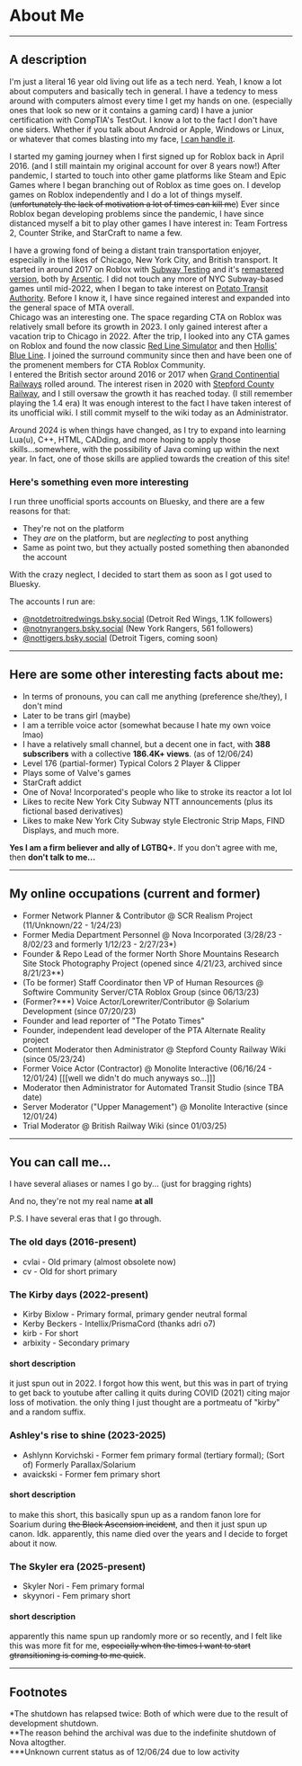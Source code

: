 # About Me

---

## A description
I'm just a literal 16 year old living out life as a tech nerd. Yeah, I know a lot about computers and basically tech in general. I have a tedency to mess around with computers almost every time I get my hands on one. (especially ones that look so new or it contains a gaming card) I have a junior certification with CompTIA's TestOut. I know a lot to the fact I don't have one siders. Whether if you talk about Android or Apple, Windows or Linux, or whatever that comes blasting into my face, <u>I can handle it</u>.

I started my gaming journey when I first signed up for Roblox back in April 2016. (and I still maintain my original account for over 8 years now!) After pandemic, I started to touch into other game platforms like Steam and Epic Games where I began branching out of Roblox as time goes on. I develop games on Roblox independently and I do a lot of things myself. (~~unfortunately the lack of motivation a lot of times can kill me~~) Ever since Roblox began developing problems since the pandemic, I have since distanced myself a bit to play other games I have interest in: Team Fortress 2, Counter Strike, and StarCraft to name a few.

I have a growing fond of being a distant train transportation enjoyer, especially in the likes of Chicago, New York City, and British transport. It started in around 2017 on Roblox with [Subway Testing](https://www.roblox.com/games/462255556/Subway-Testing-Classic) and it's [remastered version](https://www.roblox.com/games/285164228/Subway-Testing-Remastered), both by [Arsentic](https://www.roblox.com/users/41384661/profile/). I did not touch any more of NYC Subway-based games until mid-2022, when I began to take interest on [Potato Transit Authority](https://www.roblox.com/communities/5613578/Potato-Transit-Authority). Before I know it, I have since regained interest and expanded into the general space of MTA overall.<br>
Chicago was an interesting one. The space regarding CTA on Roblox was relatively small before its growth in 2023. I only gained interest after a vacation trip to Chicago in 2022. After the trip, I looked into any CTA games on Roblox and found the now classic [Red Line Simulator](https://www.roblox.com/games/6102248988) and then [Hollis' Blue Line](https://www.roblox.com/games/6458393580). I joined the surround community since then and have been one of the promenent members for CTA Roblox Community.<br>
I entered the British sector around 2016 or 2017 when [Grand Continential Railways](https://www.roblox.com/games/361547354/GCR-Grand-Continental-Railways) rolled around. The interest risen in 2020 with [Stepford County Railway](https://www.roblox.com/games/696347899/V2-0-Stepford-County-Railway), and I still oversaw the growth it has reached today. (I still remember playing the 1.4 era) It was enough interest to the fact I have taken interest of its unofficial wiki. I still commit myself to the wiki today as an Administrator.

Around 2024 is when things have changed, as I try to expand into learning Lua(u), C++, HTML, CADding, and more hoping to apply those skills...somewhere, with the possibility of Java coming up within the next year. In fact, one of those skills are applied towards the creation of this site!

### Here's something even more interesting
I run three unofficial sports accounts on Bluesky, and there are a few reasons for that:
- They're not on the platform
- They <i>are</i> on the platform, but are <i>neglecting</i> to post anything
- Same as point two, but they actually posted something then abanonded the account

With the crazy neglect, I decided to start them as soon as I got used to Bluesky.

The accounts I run are:
- [@notdetroitredwings.bsky.social](https://bsky.app/profile/notdetroitredwings) (Detroit Red Wings, 1.1K followers)
- [@notnyrangers.bsky.social](https://bsky.app/profile/notnyrangers) (New York Rangers, 561 followers)
- [@nottigers.bsky.social](https://bsky.app/profile/nottigers) (Detroit Tigers, coming soon)

---

## Here are some other interesting facts about me:
- In terms of pronouns, you can call me anything (preference she/they), I don't mind
- Later to be trans girl (maybe)
- I am a terrible voice actor (somewhat because I hate my own voice lmao)
- I have a relatively small channel, but a decent one in fact, with <b>388 subscribers</b> with a collective <b>186.4K+ views</b>. (as of 12/06/24)
- Level 176 (partial-former) Typical Colors 2 Player & Clipper
- Plays some of Valve's games
- StarCraft addict
- One of Nova! Incorporated's people who like to stroke its reactor a lot lol
- Likes to recite New York City Subway NTT announcements (plus its fictional based derivatives)
- Likes to make New York City Subway style Electronic Strip Maps, FIND Displays, and much more.

<b>Yes I am a firm believer and ally of LGTBQ+.</b> If you don't agree with me, then <b>don't talk to me...</b>

---

## My online occupations (current and former)
- Former Network Planner & Contributor @ SCR Realism Project (11/Unknown/22 - 1/24/23)
- Former Media Department Personnel @ Nova Incorporated (3/28/23 - 8/02/23 and formerly 1/12/23 - 2/27/23*)
- Founder & Repo Lead of the former North Shore Mountains Research Site Stock Photography Project (opened since 4/21/23, archived since 8/21/23**)
- (To be former) Staff Coordinator then VP of Human Resources @ Softwire Community Server/CTA Roblox Group (since 06/13/23)
- (Former?***) Voice Actor/Lorewriter/Contributor @ Solarium Development (since 07/20/23)
- Founder and lead reporter of "The Potato Times"
- Founder, independent lead developer of the PTA Alternate Reality project
- Content Moderator then Administrator @ Stepford County Railway Wiki (since 05/23/24)
- Former Voice Actor (Contractor) @ Monolite Interactive (06/16/24 - 12/01/24) [[[well we didn't do much anyways so...]]]
- Moderator then Administrator for Automated Transit Studio (since TBA date)
- Server Moderator ("Upper Management") @ Monolite Interactive (since 12/01/24)
- Trial Moderator @ British Railway Wiki (since 01/03/25)

---

## You can call me...
I have several aliases or names I go by... (just for bragging rights)

And no, they're not my real name <b>at all</b>

P.S. I have several eras that I go through.

### The old days (2016-present)
- cvlai - Old primary (almost obsolete now)
- cv - Old for short primary

### The Kirby days (2022-present)
- Kirby Bixlow - Primary formal, primary gender neutral formal
- Kerby Beckers - Intellix/PrismaCord (thanks adri o7)
- kirb - For short
- arbixity - Secondary primary

#### short description
it just spun out in 2022. I forgot how this went, but this was in part of trying to get back to youtube after calling it quits during COVID (2021) citing major loss of motivation. the only thing I just thought are a portmeatu of "kirby" and a random suffix. 

### Ashley's rise to shine (2023-2025)
- Ashlynn Korvichski - Former fem primary formal (tertiary formal); (Sort of) Formerly Parallax/Solarium
- avaickski - Former fem primary short

#### short description
to make this short, this basically spun up as a random fanon lore for Soarium during ~~the Black Ascension incident~~, and then it just spun up canon. Idk. apparently, this name died over the years and I decide to forget about it now.

### The Skyler era (2025-present)
- Skyler Nori - Fem primary formal
- skyynori - Fem primary short

#### short description
apparently this name spun up randomly more or so recently, and I felt like this was more fit for me, ~~especially when the times I want to start gtransitioning is coming to me quick~~.

---

## Footnotes
*The shutdown has relapsed twice: Both of which were due to the result of development shutdown.<br>
**The reason behind the archival was due to the indefinite shutdown of Nova altogther.<br>
***Unknown current status as of 12/06/24 due to low activity<br>